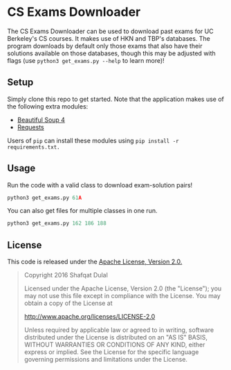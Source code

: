 CS Exams Downloader
===================

The CS Exams Downloader can be used to download past exams for UC Berkeley's 
CS courses. It makes use of HKN and TBP's databases. The program downloads by
default only those exams that also have their solutions available on those 
databases, though this may be adjusted with flags
(use ``python3 get_exams.py --help`` to learn more)!

## Setup

Simply clone this repo to get started. Note that the application makes use of
the following extra modules:
- [Beautiful Soup 4](http://www.crummy.com/software/BeautifulSoup/)
- [Requests](http://docs.python-requests.org/en/latest/)

Users of ``pip`` can install these modules using 
``pip install -r requirements.txt.``

## Usage

Run the code with a valid class to download exam-solution pairs!

```python
python3 get_exams.py 61A
```

You can also get files for multiple classes in one run.

```python
python3 get_exams.py 162 186 188
```

## License

This code is released under the [Apache License, Version 2.0.](LICENSE.md)

> Copyright 2016 Shafqat Dulal
>
> Licensed under the Apache License, Version 2.0 (the "License");
> you may not use this file except in compliance with the License.
> You may obtain a copy of the License at
>
>  http://www.apache.org/licenses/LICENSE-2.0
>
> Unless required by applicable law or agreed to in writing, software
> distributed under the License is distributed on an "AS IS" BASIS,
> WITHOUT WARRANTIES OR CONDITIONS OF ANY KIND, either express or implied.
> See the License for the specific language governing permissions and
> limitations under the License.
